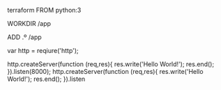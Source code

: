 terraform
FROM python:3

WORKDIR /app

ADD .º /app

var http = reqiure('http');

 http.createServer(function (req,res){
   res.write('Hello World!');
   res.end();
 }).listen(8000);
http.createServer(function (req,res){
   res.write('Hello World!');
   res.end();
 }).listen
